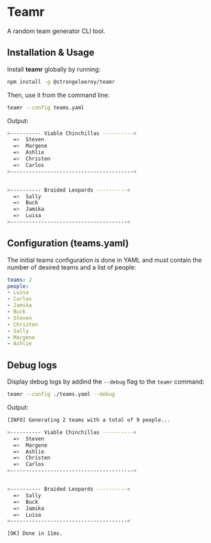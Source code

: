 # Teamr

A random team generator CLI tool.

## Installation & Usage

Install **teamr** globally by running:

```sh
npm install -g @strongeleeroy/teamr
```

Then, use it from the command line:

```sh
teamr --config teams.yaml
```

Output:
```sh
>---------- Viable Chinchillas ----------<
  =>  Steven
  =>  Margene
  =>  Ashlie
  =>  Christen
  =>  Carlos
>----------------------------------------<


>---------- Braided Leopards ----------<
  =>  Sally
  =>  Buck
  =>  Jamika
  =>  Luisa
>--------------------------------------<
```

## Configuration (teams.yaml)

The initial teams configuration is done in YAML and must contain the number of desired teams and a list of people:

```yaml
teams: 2
people:
- Luisa
- Carlos
- Jamika
- Buck
- Steven
- Christen
- Sally
- Margene
- Ashlie
```

## Debug logs

Display debug logs by addind the `--debug` flag to the `teamr` command:

```sh
teamr --config ./teams.yaml --debug
```

Output:
```sh
[INFO] Generating 2 teams with a total of 9 people...

>---------- Viable Chinchillas ----------<
  =>  Steven
  =>  Margene
  =>  Ashlie
  =>  Christen
  =>  Carlos
>----------------------------------------<


>---------- Braided Leopards ----------<
  =>  Sally
  =>  Buck
  =>  Jamika
  =>  Luisa
>--------------------------------------<

[OK] Done in 11ms.
```